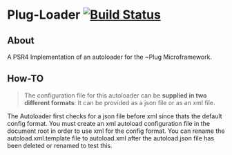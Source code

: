 # Plug-Loader [![Build Status](https://travis-ci.org/Samshal/Plug-Loader.svg?branch=master)](https://travis-ci.org/Samshal/Plug-Loader)

## About
A PSR4 Implementation of an autoloader for the ~Plug Microframework.

## How-TO
> The configuration file for this autoloader can be __supplied in two different formats__:
> It can be provided as a json file or as an xml file.

The Autoloader first checks for a json file before xml since thats the default config format.
You must create an xml autoload configuration file in the document root in order to use xml for the config format.
You can rename the autoload.xml.template file to autoload.xml after the autoload.json file has been deleted or renamed to
test this.

